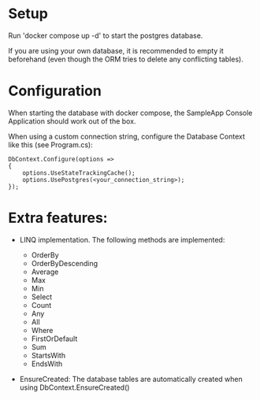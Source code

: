 # Setup

Run 'docker compose up -d' to start the postgres database.

If you are using your own database, it is recommended to 
empty it beforehand (even though the ORM tries to delete any conflicting tables).

# Configuration

When starting the database with docker compose, the SampleApp Console Application should work out of the box.

When using a custom connection string, configure the Database Context like this (see Program.cs):

```
DbContext.Configure(options =>
{
	options.UseStateTrackingCache();
	options.UsePostgres(<your_connection_string>);
});
```

# Extra features:

 + LINQ implementation. The following methods are implemented:
   + OrderBy
   + OrderByDescending
   + Average
   + Max
   + Min
   + Select
   + Count
   + Any
   + All
   + Where
   + FirstOrDefault
   + Sum
   + StartsWith
   + EndsWith
 
 + EnsureCreated: The database tables are automatically created when using DbContext.EnsureCreated()
 
